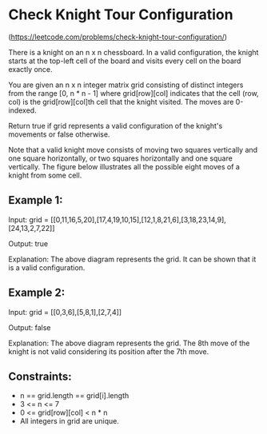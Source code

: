 # Check Knight Tour Configuration
(https://leetcode.com/problems/check-knight-tour-configuration/)

There is a knight on an n x n chessboard. In a valid configuration, the knight starts at the top-left cell of the board and visits every cell on the board exactly once.

You are given an n x n integer matrix grid consisting of distinct integers from the range [0, n * n - 1] where grid[row][col] indicates that the cell (row, col) is the grid[row][col]th cell that the knight visited. The moves are 0-indexed.

Return true if grid represents a valid configuration of the knight's movements or false otherwise.

Note that a valid knight move consists of moving two squares vertically and one square horizontally, or two squares horizontally and one square vertically. The figure below illustrates all the possible eight moves of a knight from some cell.

## Example 1:

Input: grid = [[0,11,16,5,20],[17,4,19,10,15],[12,1,8,21,6],[3,18,23,14,9],[24,13,2,7,22]]

Output: true

Explanation: The above diagram represents the grid. It can be shown that it is a valid configuration.

## Example 2:

Input: grid = [[0,3,6],[5,8,1],[2,7,4]]

Output: false

Explanation: The above diagram represents the grid. The 8th move of the knight is not valid considering its position after the 7th move.
 
## Constraints:

* n == grid.length == grid[i].length
* 3 <= n <= 7
* 0 <= grid[row][col] < n * n
* All integers in grid are unique.
